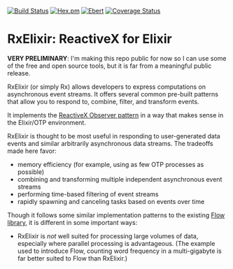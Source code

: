 [![Build Status](https://travis-ci.org/scouten/rx.svg?branch=master "Build Status")](https://travis-ci.org/scouten/rx)
[![Hex.pm](https://img.shields.io/hexpm/v/rx.svg)](https://hex.pm/packages/rx)
[![Ebert](https://ebertapp.io/github/scouten/rx.svg)](https://ebertapp.io/github/scouten/rx)
[![Coverage Status](https://coveralls.io/repos/github/scouten/rx/badge.svg?branch=master)](https://coveralls.io/github/scouten/rx?branch=master)

# RxElixir: ReactiveX for Elixir

**VERY PRELIMINARY**: I'm making this repo public for now so I can use some of the
free and open source tools, but it is far from a meaningful public release.

RxElixir (or simply Rx) allows developers to express computations on asynchronous
event streams. It offers several common pre-built patterns that allow you to respond
to, combine, filter, and transform events.

It implements the [ReactiveX Observer pattern](http://reactivex.io/) in a way
that makes sense in the Elixir/OTP environment.

RxElixir is thought to be most useful in responding to user-generated data events
and similar arbitrarily asynchronous data streams. The tradeoffs made here favor:

- memory efficiency (for example, using as few OTP processes as possible)
- combining and transforming multiple independent asynchronous event streams
- performing time-based filtering of event streams
- rapidly spawning and canceling tasks based on events over time

Though it follows some similar implementation patterns to the existing
[Flow library](https://hexdocs.pm/flow/), it is different in some important ways:

- RxElixir is _not_ well suited for processing large volumes of data, especially
  where parallel processing is advantageous. (The example used to introduce Flow,
  counting word frequency in a multi-gigabyte is far better suited to Flow than
  RxElixir.)
